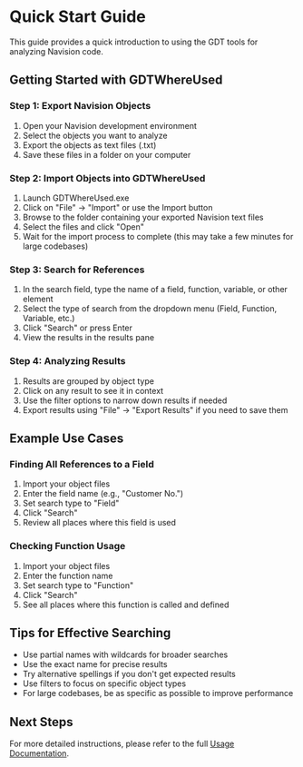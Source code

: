 # Quick Start Guide

This guide provides a quick introduction to using the GDT tools for analyzing Navision code.

## Getting Started with GDTWhereUsed

### Step 1: Export Navision Objects
1. Open your Navision development environment
2. Select the objects you want to analyze
3. Export the objects as text files (.txt)
4. Save these files in a folder on your computer

### Step 2: Import Objects into GDTWhereUsed
1. Launch GDTWhereUsed.exe
2. Click on "File" → "Import" or use the Import button
3. Browse to the folder containing your exported Navision text files
4. Select the files and click "Open"
5. Wait for the import process to complete (this may take a few minutes for large codebases)

### Step 3: Search for References
1. In the search field, type the name of a field, function, variable, or other element
2. Select the type of search from the dropdown menu (Field, Function, Variable, etc.)
3. Click "Search" or press Enter
4. View the results in the results pane

### Step 4: Analyzing Results
1. Results are grouped by object type
2. Click on any result to see it in context
3. Use the filter options to narrow down results if needed
4. Export results using "File" → "Export Results" if you need to save them

## Example Use Cases

### Finding All References to a Field
1. Import your object files
2. Enter the field name (e.g., "Customer No.")
3. Set search type to "Field"
4. Click "Search"
5. Review all places where this field is used

### Checking Function Usage
1. Import your object files
2. Enter the function name
3. Set search type to "Function"
4. Click "Search"
5. See all places where this function is called and defined

## Tips for Effective Searching

- Use partial names with wildcards for broader searches
- Use the exact name for precise results
- Try alternative spellings if you don't get expected results
- Use filters to focus on specific object types
- For large codebases, be as specific as possible to improve performance

## Next Steps

For more detailed instructions, please refer to the full [Usage Documentation](./docs/usage.md).
